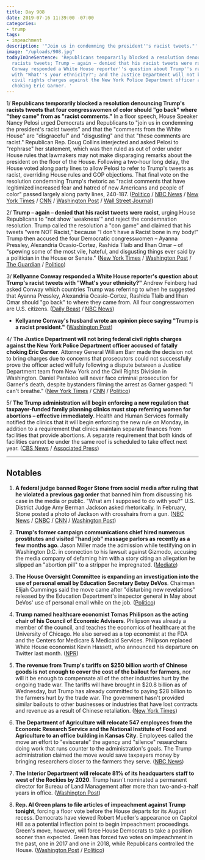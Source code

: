 ```yaml
---
title: Day 908
date: 2019-07-16 11:39:00 -07:00
categories:
- trump
tags:
- impeachment
description: '"Join us in condemning the president''s racist tweets."'
image: "/uploads/908.jpg"
todayInOneSentence: 'Republicans temporarily blocked a resolution denouncing Trump''s
  racists tweets; Trump – again – denied that his racist tweets were racist; Kellyanne
  Conway responded a White House reporter''s question about Trump''s racist tweets
  with "What''s your ethnicity?"; and the Justice Department will not bring federal
  civil rights charges against the New York Police Department officer accused of fatally
  choking Eric Garner. '
---
```


1/ **Republicans temporarily blocked a resolution denouncing Trump's racists tweets that four congresswomen of color should "go back" where "they came" from as "racist comments."** In a floor speech, House Speaker Nancy Pelosi urged Democrats and Republicans to "join us in condemning the president's racist tweets" and that the "comments from the White House" are "disgraceful" and "disgusting" and that "these comments are racist." Republican Rep. Doug Collins interjected and asked Pelosi to "rephrase" her statement, which was then ruled as out of order under House rules that lawmakers may not make disparaging remarks about the president on the floor of the House. Following a two-hour long delay, the House voted along party lines to allow Pelosi to refer to Trump's tweets as racist, overriding House rules and GOP objections. That final vote on the resolution condemning Trump's rhetoric as "racist comments that have legitimized increased fear and hatred of new Americans and people of color" passed largely along party lines, 240-187. ([Politico](https://www.politico.com/story/2019/07/16/pelosi-trump-racism-resolution-1417365) / [NBC News](https://www.nbcnews.com/politics/donald-trump/house-vote-resolution-condemning-trump-s-racist-comments-n1030266) / [New York Times](https://www.nytimes.com/2019/07/16/us/politics/trump-tweet-house-vote.html) / [CNN](https://www.cnn.com/politics/live-news/trump-racist-tweet-immigration-july-2019/h_37a21eb0ed78ed8d23ddcf38d21e7548) / [Washington Post](https://www.washingtonpost.com/politics/trump-lashes-out-again-at-minority-lawmakers-as-house-prepares-to-condemn-his-racist-tweets/2019/07/16/bca3afa4-a7b3-11e9-a3a6-ab670962db05_story.html) / [Wall Street Journal](https://www.wsj.com/articles/democrats-prepare-vote-condemning-trumps-tweets-about-lawmakers-11563297658))

2/ **Trump – again – denied that his racist tweets were racist**, urging House Republicans to "not show 'weakness'" and reject the condemnation resolution. Trump called the resolution a "con game" and claimed that his tweets "were NOT Racist," because "I don't have a Racist bone in my body!" Trump then accused the four Democratic congresswomen – Ayanna Pressley, Alexandria Ocasio-Cortez, Rashida Tlaib and Ilhan Omar – of "spewing some of the most vile, hateful, and disgusting things ever said by a politician in the House or Senate." ([New York Times](https://www.nytimes.com/2019/07/16/us/politics/kevin-mccarthy-trump-tweet.html) / [Washington Post](https://www.washingtonpost.com/politics/trump-lashes-out-again-at-minority-lawmakers-as-house-prepares-to-condemn-his-racist-tweets/2019/07/16/bca3afa4-a7b3-11e9-a3a6-ab670962db05_story.html) / [The Guardian](https://www.theguardian.com/us-news/2019/jul/16/trump-racist-attack-the-squad-ocasio-cortez-ilhan-omar-tlaib-pressley) / [Politico](https://www.politico.com/story/2019/07/16/trump-attack-progressive-congresswomen-1416579))

3/ **Kellyanne Conway responded a White House reporter's question about Trump's racist tweets with "What's your ethnicity?"** Andrew Feinberg had asked Conway which countries Trump was referring to when he suggested that Ayanna Pressley, Alexandria Ocasio-Cortez, Rashida Tlaib and Ilhan Omar should "go back" to where they came from. All four congresswomen are U.S. citizens. ([Daily Beast](https://www.thedailybeast.com/kellyanne-conway-snaps-back-at-reporter-whats-your-ethnicity) / [NBC News](https://www.nbcnews.com/politics/white-house/trump-adviser-kellyanne-conway-asks-reporter-what-s-your-ethnicity-n1030406))

* **Kellyanne Conway's husband wrote an opinion piece saying "Trump is a racist president."** ([Washington Post](https://www.washingtonpost.com/opinions/george-conway-trump-is-a-racist-president/2019/07/15/b13c0bd4-a740-11e9-9214-246e594de5d5_story.html))

4/ **The Justice Department will not bring federal civil rights charges against the New York Police Department officer accused of fatally choking Eric Garner**. Attorney General William Barr made the decision not to bring charges due to concerns that prosecutors could not successfully prove the officer acted willfully following a dispute between a Justice Department team from New York and the Civil Rights Division in Washington. Daniel Pantaleo will never face criminal prosecution for Garner's death, despite bystanders filming the arrest as Garner gasped: "I can't breathe." ([New York Times](https://www.nytimes.com/2019/07/16/nyregion/eric-garner-case-death-daniel-pantaleo.html) / [CNN](https://www.cnn.com/2019/07/16/politics/eric-garner-william-barr-nypd-officer-daniel-pantaleo/index.html) / [Politico](https://www.politico.com/states/new-york/albany/story/2019/07/16/doj-will-not-bring-charges-against-officer-in-death-of-eric-garner-1103711))

5/ **The Trump administration will begin enforcing a new regulation that taxpayer-funded family planning clinics must stop referring women for abortions – effective immediately**. Health and Human Services formally notified the clinics that it will begin enforcing the new rule on Monday, in addition to a requirement that clinics maintain separate finances from facilities that provide abortions. A separate requirement that both kinds of facilities cannot be under the same roof is scheduled to take effect next year. ([CBS News](https://www.cbsnews.com/news/trump-abortion-restrictions-go-into-effect-immediately/) / [Associated Press](https://apnews.com/e0bf2658969c482bb9addf40eb5bd667))

---

## Notables

1. **A federal judge banned Roger Stone from social media after ruling that he violated a previous gag order** that banned him from discussing his case in the media or public. "What am I supposed to do with you?" U.S. District Judge Amy Berman Jackson asked rhetorically. In February, Stone posted a photo of Jackson with crosshairs from a gun. ([NBC News](https://www.nbcnews.com/politics/politics-news/roger-stone-avoids-arrest-gag-order-violation-has-social-media-n1030411) / [CNBC](https://www.cnbc.com/2019/07/16/roger-stone-banned-from-social-media-after-judge-rules-gag-order-breached.html) / [CNN](https://www.cnn.com/2019/07/16/politics/roger-stone-social-media-posts/index.html) / [Washington Post](https://www.washingtonpost.com/local/legal-issues/roger-stone-barred-by-us-judge-from-posting-on-instagram-twitter-facebook-through-trial/2019/07/16/2dd98f06-a7d5-11e9-a3a6-ab670962db05_story.html))

2. **Trump's former campaign communications chief hired numerous prostitutes and visited "hand job" massage parlors as recently as a few months ago**. Jason Miller made the admission while testifying on in Washington D.C. in connection to his lawsuit against Gizmodo, accusing the media company of defaming him with a story citing an allegation he slipped an "abortion pill" to a stripper he impregnated. ([Mediate](https://www.mediaite.com/politics/exclusive-former-trump-aide-jason-miller-admits-to-hiring-prostitutes-in-2015-and-2017/))

3. **The House Oversight Committee is expanding an investigation into the use of personal email by Education Secretary Betsy DeVos**. Chairman Elijah Cummings said the move came after "disturbing new revelations" released by the Education Department's inspector general in May about DeVos' use of personal email while on the job. ([Politico](https://www.politico.com/story/2019/07/15/devos-use-of-personal-email-as-secretary-probed-by-house-democrats-3582116))

4. **Trump named healthcare economist Tomas Philipson as the acting chair of his Council of Economic Advisers**. Philipson was already a member of the council, and teaches the economics of healthcare at the University of Chicago. He also served as a top economist at the FDA and the Centers for Medicare & Medicaid Services. Philipson replaced White House economist Kevin Hassett, who announced his departure on Twitter last month. ([NPR](https://www.npr.org/2019/07/15/731647850/trump-taps-health-care-expert-as-acting-top-white-house-economist))

5. **The revenue from Trump's tariffs on $250 billion worth of Chinese goods is not enough to cover the cost of the bailout for farmers**, nor will it be enough to compensate all of the other industries hurt by the ongoing trade war. The tariffs will have brought in $20.8 billion as of Wednesday, but Trump has already committed to paying $28 billion to the farmers hurt by the trade war. The government hasn't provided similar bailouts to other businesses or industries that have lost contracts and revenue as a result of Chinese retaliation. ([New York Times](https://www.nytimes.com/2019/07/15/business/trade-war-tariffs-revenue.html))

6. **The Department of Agriculture will relocate 547 employees from the Economic Research Service and the National Institute of Food and Agriculture to an office building in Kansas City**. Employees called the move an effort to "eviscerate" the agency and "silence" researchers doing work that runs counter to the administration's goals. The Trump administration claimed the move would save taxpayers money by bringing researchers closer to the farmers they serve. ([NBC News](https://www.nbcnews.com/politics/politics-news/federal-workers-u-s-department-agriculture-sound-alarm-about-agency-n1030056))

7. **The Interior Department will relocate 81% of its headquarters staff to west of the Rockies by 2020**. Trump hasn't nominated a permanent director for Bureau of Land Management after more than two-and-a-half years in office. ([Washington Post](https://www.washingtonpost.com/climate-environment/2019/07/16/top-trump-officials-tell-bureau-land-management-staff-most-them-must-leave-dc-by-end-next-year/))

8. **Rep. Al Green plans to file articles of impeachment against Trump tonight**, forcing a floor vote before the House departs for its August recess. Democrats have viewed Robert Mueller's appearance on Capitol Hill as a potential inflection point to begin impeachment proceedings. Green's move, however, will force House Democrats to take a position sooner than expected. Green has forced two votes on impeachment in the past, one in 2017 and one in 2018, while Republicans controlled the House. ([Washington Post](https://www.washingtonpost.com/politics/rep-green-to-file-articles-of-impeachment-against-trump-despite-pushback-from-democratic-leaders/2019/07/16/63b4c0b6-a800-11e9-ac16-90dd7e5716bc_story.html) / [Politico](https://www.politico.com/story/2019/07/16/al-green-impeachment-house-democrats-1416845))